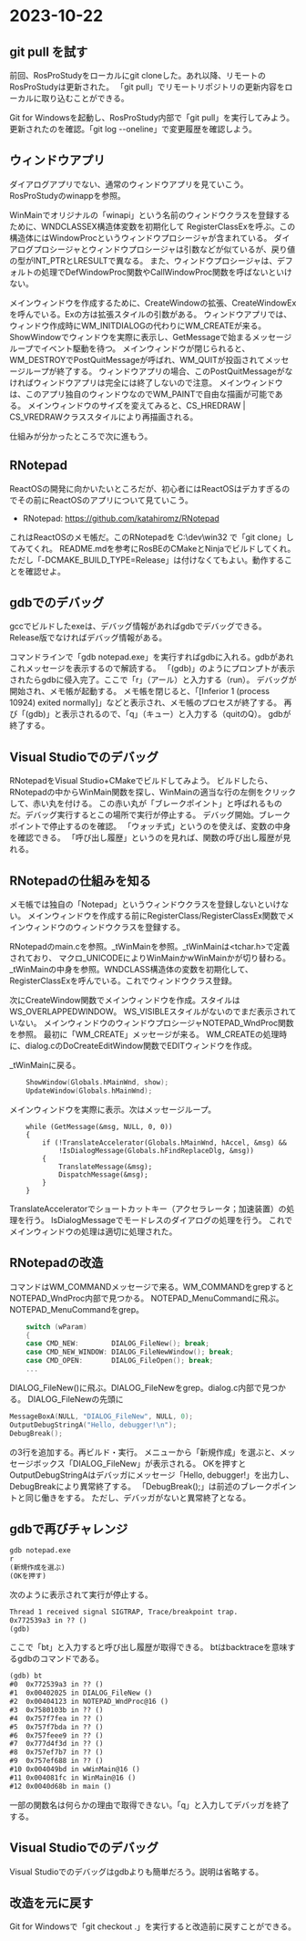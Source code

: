 # 2023-10-22

## git pull を試す

前回、RosProStudyをローカルにgit cloneした。あれ以降、リモートのRosProStudyは更新された。
「git pull」でリモートリポジトリの更新内容をローカルに取り込むことができる。

Git for Windowsを起動し、RosProStudy内部で「git pull」を実行してみよう。
更新されたのを確認。「git log --oneline」で変更履歴を確認しよう。

## ウィンドウアプリ

ダイアログアプリでない、通常のウィンドウアプリを見ていこう。RosProStudyのwinappを参照。

WinMainでオリジナルの「winapi」という名前のウィンドウクラスを登録するために、WNDCLASSEX構造体変数を初期化して
RegisterClassExを呼ぶ。この構造体にはWindowProcというウィンドウプロシージャが含まれている。
ダイアログプロシージャとウィンドウプロシージャは引数などが似ているが、戻り値の型がINT_PTRとLRESULTで異なる。
また、ウィンドウプロシージャは、デフォルトの処理でDefWindowProc関数やCallWindowProc関数を呼ばないといけない。

メインウィンドウを作成するために、CreateWindowの拡張、CreateWindowExを呼んでいる。Exの方は拡張スタイルの引数がある。
ウィンドウアプリでは、ウィンドウ作成時にWM_INITDIALOGの代わりにWM_CREATEが来る。
ShowWindowでウィンドウを実際に表示し、GetMessageで始まるメッセージループでイベント駆動を待つ。
メインウィンドウが閉じられると、WM_DESTROYでPostQuitMessageが呼ばれ、WM_QUITが投函されてメッセージループが終了する。
ウィンドウアプリの場合、このPostQuitMessageがなければウィンドウアプリは完全には終了しないので注意。
メインウィンドウは、このアプリ独自のウィンドウなのでWM_PAINTで自由な描画が可能である。
メインウィンドウのサイズを変えてみると、CS_HREDRAW | CS_VREDRAWクラススタイルにより再描画される。

仕組みが分かったところで次に進もう。

## RNotepad

ReactOSの開発に向かいたいところだが、初心者にはReactOSはデカすぎるのでその前にReactOSのアプリについて見ていこう。

- RNotepad: https://github.com/katahiromz/RNotepad

これはReactOSのメモ帳だ。このRNotepadを C:\dev\win32 で「git clone」してみてくれ。
README.mdを参考にRosBEのCMakeとNinjaでビルドしてくれ。
ただし「-DCMAKE_BUILD_TYPE=Release」は付けなくてもよい。動作することを確認せよ。

## gdbでのデバッグ

gccでビルドしたexeは、デバッグ情報があればgdbでデバッグできる。
Release版でなければデバッグ情報がある。

コマンドラインで「gdb notepad.exe」を実行すればgdbに入れる。gdbがあれこれメッセージを表示するので解読する。
「(gdb)」のようにプロンプトが表示されたらgdbに侵入完了。ここで「r」（アール）と入力する（run）。
デバッグが開始され、メモ帳が起動する。
メモ帳を閉じると、「[Inferior 1 (process 10924) exited normally]」などと表示され、メモ帳のプロセスが終了する。
再び「(gdb)」と表示されるので、「q」（キュー）と入力する（quitのQ）。
gdbが終了する。

## Visual Studioでのデバッグ

RNotepadをVisual Studio+CMakeでビルドしてみよう。
ビルドしたら、RNotepadの中からWinMain関数を探し、WinMainの適当な行の左側をクリックして、赤い丸を付ける。
この赤い丸が「ブレークポイント」と呼ばれるものだ。デバッグ実行するとこの場所で実行が停止する。
デバッグ開始。ブレークポイントで停止するのを確認。
「ウォッチ式」というのを使えば、変数の中身を確認できる。
「呼び出し履歴」というのを見れば、関数の呼び出し履歴が見れる。

## RNotepadの仕組みを知る

メモ帳では独自の「Notepad」というウィンドウクラスを登録しないといけない。
メインウィンドウを作成する前にRegisterClass/RegisterClassEx関数でメインウィンドウのウィンドウクラスを登録する。

RNotepadのmain.cを参照。_tWinMainを参照。_tWinMainは<tchar.h>で定義されており、
マクロ_UNICODEによりWinMainかwWinMainかが切り替わる。
_tWinMainの中身を参照。WNDCLASS構造体の変数を初期化して、
RegisterClassExを呼んでいる。これでウィンドウクラス登録。

次にCreateWindow関数でメインウィンドウを作成。スタイルはWS_OVERLAPPEDWINDOW。
WS_VISIBLEスタイルがないのでまだ表示されていない。
メインウィンドウのウィンドウプロシージャNOTEPAD_WndProc関数を参照。
最初に「WM_CREATE」メッセージが来る。
WM_CREATEの処理時に、dialog.cのDoCreateEditWindow関数でEDITウィンドウを作成。

_tWinMainに戻る。

```c
    ShowWindow(Globals.hMainWnd, show);
    UpdateWindow(Globals.hMainWnd);
```

メインウィンドウを実際に表示。次はメッセージループ。

```
    while (GetMessage(&msg, NULL, 0, 0))
    {
        if (!TranslateAccelerator(Globals.hMainWnd, hAccel, &msg) &&
            !IsDialogMessage(Globals.hFindReplaceDlg, &msg))
        {
            TranslateMessage(&msg);
            DispatchMessage(&msg);
        }
    }
```

TranslateAcceleratorでショートカットキー（アクセラレータ；加速装置）の処理を行う。
IsDialogMessageでモードレスのダイアログの処理を行う。
これでメインウィンドウの処理は適切に処理された。

## RNotepadの改造

コマンドはWM_COMMANDメッセージで来る。WM_COMMANDをgrepするとNOTEPAD_WndProc内部で見つかる。
NOTEPAD_MenuCommandに飛ぶ。NOTEPAD_MenuCommandをgrep。

```c
    switch (wParam)
    {
    case CMD_NEW:        DIALOG_FileNew(); break;
    case CMD_NEW_WINDOW: DIALOG_FileNewWindow(); break;
    case CMD_OPEN:       DIALOG_FileOpen(); break;
    ...
```

DIALOG_FileNew()に飛ぶ。DIALOG_FileNewをgrep。dialog.c内部で見つかる。
DIALOG_FileNewの先頭に

```c
MessageBoxA(NULL, "DIALOG_FileNew", NULL, 0);
OutputDebugStringA("Hello, debugger!\n");
DebugBreak();
```

の3行を追加する。再ビルド・実行。
メニューから「新規作成」を選ぶと、メッセージボックス「DIALOG_FileNew」が表示される。
OKを押すとOutputDebugStringAはデバッガにメッセージ「Hello, debugger!」を出力し、DebugBreakにより異常終了する。
「DebugBreak();」は前述のブレークポイントと同じ働きをする。
ただし、デバッガがないと異常終了となる。

## gdbで再びチャレンジ

```txt
gdb notepad.exe
r
(新規作成を選ぶ)
(OKを押す)
```

次のように表示されて実行が停止する。

```txt
Thread 1 received signal SIGTRAP, Trace/breakpoint trap.
0x772539a3 in ?? ()
(gdb)
```

ここで「bt」と入力すると呼び出し履歴が取得できる。
btはbacktraceを意味するgdbのコマンドである。

```txt
(gdb) bt
#0  0x772539a3 in ?? ()
#1  0x00402025 in DIALOG_FileNew ()
#2  0x00404123 in NOTEPAD_WndProc@16 ()
#3  0x7580103b in ?? ()
#4  0x757f7fea in ?? ()
#5  0x757f7bda in ?? ()
#6  0x757feee9 in ?? ()
#7  0x777d4f3d in ?? ()
#8  0x757ef7b7 in ?? ()
#9  0x757ef688 in ?? ()
#10 0x004049bd in wWinMain@16 ()
#11 0x004081fc in WinMain@16 ()
#12 0x0040d68b in main ()
```

一部の関数名は何らかの理由で取得できない。「q」と入力してデバッガを終了する。

## Visual Studioでのデバッグ

Visual Studioでのデバッグはgdbよりも簡単だろう。説明は省略する。

## 改造を元に戻す

Git for Windowsで「git checkout .」を実行すると改造前に戻すことができる。
